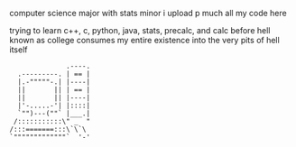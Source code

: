 


computer science major with stats minor
i upload p much all my code here 

trying to learn c++, c, python, java, stats, precalc, and calc before hell known as college consumes my entire existence into the very pits of hell itself 

                  .----.
      .---------. | == |
      |.-"""""-.| |----|
      ||       || | == |
      ||       || |----|
      |'-.....-'| |::::|
      `"")---(""` |___.|
     /:::::::::::\" _  "
    /:::=======:::\`\`\
    `"""""""""""""`  '-'
